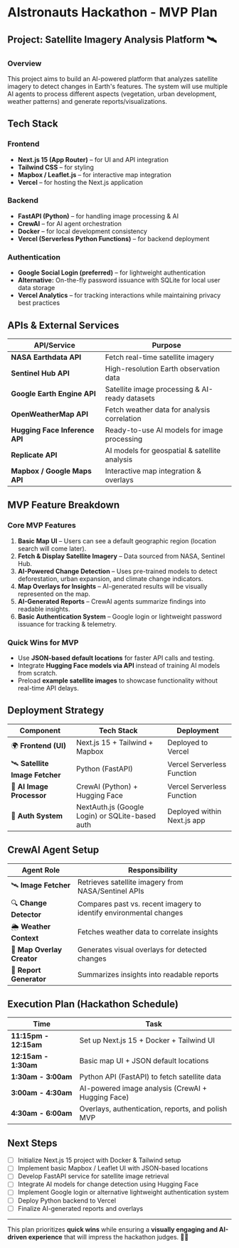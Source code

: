 # AIstronauts Hackathon - MVP Plan

## Project: **Satellite Imagery Analysis Platform** 🛰️

### **Overview**
This project aims to build an AI-powered platform that analyzes satellite imagery to detect changes in Earth's features. The system will use multiple AI agents to process different aspects (vegetation, urban development, weather patterns) and generate reports/visualizations.

## **Tech Stack**
### **Frontend**
- **Next.js 15 (App Router)** – for UI and API integration
- **Tailwind CSS** – for styling
- **Mapbox / Leaflet.js** – for interactive map integration
- **Vercel** – for hosting the Next.js application

### **Backend**
- **FastAPI (Python)** – for handling image processing & AI
- **CrewAI** – for AI agent orchestration
- **Docker** – for local development consistency
- **Vercel (Serverless Python Functions)** – for backend deployment

### **Authentication**
- **Google Social Login (preferred)** – for lightweight authentication
- **Alternative:** On-the-fly password issuance with SQLite for local user data storage
- **Vercel Analytics** – for tracking interactions while maintaining privacy best practices

## **APIs & External Services**
| API/Service | Purpose |
|------------|---------|
| **NASA Earthdata API** | Fetch real-time satellite imagery |
| **Sentinel Hub API** | High-resolution Earth observation data |
| **Google Earth Engine API** | Satellite image processing & AI-ready datasets |
| **OpenWeatherMap API** | Fetch weather data for analysis correlation |
| **Hugging Face Inference API** | Ready-to-use AI models for image processing |
| **Replicate API** | AI models for geospatial & satellite analysis |
| **Mapbox / Google Maps API** | Interactive map integration & overlays |

## **MVP Feature Breakdown**
### **Core MVP Features**
1. **Basic Map UI** – Users can see a default geographic region (location search will come later).
2. **Fetch & Display Satellite Imagery** – Data sourced from NASA, Sentinel Hub.
3. **AI-Powered Change Detection** – Uses pre-trained models to detect deforestation, urban expansion, and climate change indicators.
4. **Map Overlays for Insights** – AI-generated results will be visually represented on the map.
5. **AI-Generated Reports** – CrewAI agents summarize findings into readable insights.
6. **Basic Authentication System** – Google login or lightweight password issuance for tracking & telemetry.

### **Quick Wins for MVP**
- Use **JSON-based default locations** for faster API calls and testing.
- Integrate **Hugging Face models via API** instead of training AI models from scratch.
- Preload **example satellite images** to showcase functionality without real-time API delays.

## **Deployment Strategy**
| Component | Tech Stack | Deployment |
|-----------|-----------|------------|
| 🌍 **Frontend (UI)** | Next.js 15 + Tailwind + Mapbox | Deployed to Vercel |
| 🛰 **Satellite Image Fetcher** | Python (FastAPI) | Vercel Serverless Function |
| 🤖 **AI Image Processor** | CrewAI (Python) + Hugging Face | Vercel Serverless Function |
| 🔐 **Auth System** | NextAuth.js (Google Login) or SQLite-based auth | Deployed within Next.js app |

## **CrewAI Agent Setup**
| Agent Role | Responsibility |
|-----------|---------------|
| 🛰️ **Image Fetcher** | Retrieves satellite imagery from NASA/Sentinel APIs |
| 🔍 **Change Detector** | Compares past vs. recent imagery to identify environmental changes |
| 🌦️ **Weather Context** | Fetches weather data to correlate insights |
| 🎨 **Map Overlay Creator** | Generates visual overlays for detected changes |
| 📝 **Report Generator** | Summarizes insights into readable reports |

## **Execution Plan (Hackathon Schedule)**
| Time | Task |
|------|------|
| **11:15pm - 12:15am** | Set up Next.js 15 + Docker + Tailwind UI |
| **12:15am - 1:30am** | Basic map UI + JSON default locations |
| **1:30am - 3:00am** | Python API (FastAPI) to fetch satellite data |
| **3:00am - 4:30am** | AI-powered image analysis (CrewAI + Hugging Face) |
| **4:30am - 6:00am** | Overlays, authentication, reports, and polish MVP |

## **Next Steps**
- [ ] Initialize Next.js 15 project with Docker & Tailwind setup
- [ ] Implement basic Mapbox / Leaflet UI with JSON-based locations
- [ ] Develop FastAPI service for satellite image retrieval
- [ ] Integrate AI models for change detection using Hugging Face
- [ ] Implement Google login or alternative lightweight authentication system
- [ ] Deploy Python backend to Vercel
- [ ] Finalize AI-generated reports and overlays

---
This plan prioritizes **quick wins** while ensuring a **visually engaging and AI-driven experience** that will impress the hackathon judges. 🚀🔥

